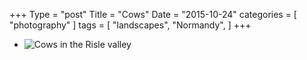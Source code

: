 +++
Type = "post"
Title = "Cows"
Date = "2015-10-24"
categories = [ "photography" ]
tags = [
    "landscapes",
    "Normandy",
]
+++

* ![Cows in the Risle valley](/posts/2015/10-24-cows/risle-valley-0536.jpg)

<!--more-->

